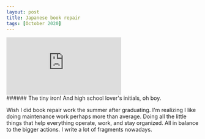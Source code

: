 ```yaml
---
layout: post
title: Japanese book repair
tags: [October 2020]
---
```


<div class="responsive_iframe">
  <iframe src="https://www.youtube.com/embed/9QkpdQSuQ_E" frameborder="0" allow="accelerometer; autoplay; clipboard-write; encrypted-media; gyroscope; picture-in-picture" allowfullscreen></iframe>
</div>
###### The tiny iron! And high school lover's initials, oh boy.

Wish I did book repair work the summer after graduating. I'm realizing I like doing maintenance work perhaps more than average. Doing all the little things that help everything operate, work, and stay organized. All in balance to the bigger actions. I write a lot of fragments nowadays.
